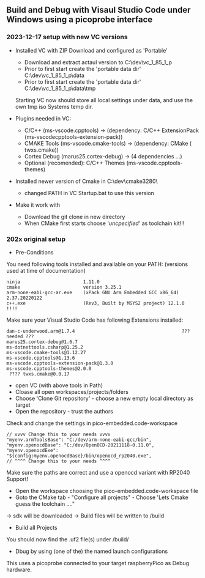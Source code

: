 ## Build and Debug with Visaul Studio Code under Windows using a picoprobe interface

### 2023-12-17  setup with new VC versions

- Installed VC with ZIP Download and configured as 'Portable' 
  - Download and extract actaul version to C:\dev\vc_1_85_1_p 
  - Prior to first start create the 'portable data dir' C:\dev\vc_1_85_1_p\data
  - Prior to first start create the 'portable data dir' C:\dev\vc_1_85_1_p\data\tmp

  Starting VC now should store all local settings under data, and use the own tmp iso Systems temp dir.

- Plugins needed in VC:
  - C/C++ (ms-vscode.cpptools) -> (dependency: C/C++ ExtensionPack (ms-vscodecpptools-extension-pack))
  - CMAKE Tools (ms-vscode.cmake-tools) -> (dependency: CMake (
twxs.cmake))
  - Cortex Debug (marus25.cortex-debug) -> (4 dependencies ...)
  - Optional (recomended): C/C++ Themes (ms-vscode.cpptools-themes)

- Installed newer version of Cmake in C:\dev\cmake3280\
  - changed PATH in VC Startup.bat to use this version

- Make it work with
  - Download the git clone in new directory
  - When CMake first starts choose '_uncpecified_' as toolchain kit!!!


### 202x  original setup

- Pre-Conditions

You need following tools installed and available on your PATH:
(versions used at time of documentation)

```
ninja                       1.11.0
cmake                       version 3.25.1
arm-none-eabi-gcc-ar.exe    (xPack GNU Arm Embedded GCC x86_64) 2.37.20220122
c++.exe                     (Rev3, Built by MSYS2 project) 12.1.0                   !!!!
```

Make sure your Visual Studio Code has following Extensions installed:

```
dan-c-underwood.arm@1.7.4                                       ??? needed ???
marus25.cortex-debug@1.6.7
ms-dotnettools.csharp@1.25.2
ms-vscode.cmake-tools@1.12.27
ms-vscode.cpptools@1.13.6
ms-vscode.cpptools-extension-pack@1.3.0
ms-vscode.cpptools-themes@2.0.0
 ???? twxs.cmake@0.0.17
```

- open VC (with above tools in Path)
- Cloase all open workspaces/projects/folders
- Choose 'Clone Git repository' - choose a new empty local directory as target
- Open the repository - trust the authors

Check and change the settings in pico-embedded.code-workspace
```
// vvvv Change this to your needs vvvv
"myenv.armToolsBase": "C:/dev/arm-none-eabi-gcc/bin",
"myenv.openocdBase": "C:/dev/OpenOCD-20211118-0.11.0",
"myenv.openocdExe": "${config:myenv.openocdBase}/bin/openocd_rp2040.exe",
// ^^^^ Change this to your needs ^^^^
  ```
Make sure the paths are correct and use a openocd variant with RP2040 Support!
 
- Open the workspace choosing the pico-embedded.code-workspace file
- Goto the CMake tab - "Configure all projects" - Choose 'Lets Cmake guess the toolchain ...."

 -> sdk will be downloaded
 -> Build files will be written to <workspacebase>/build 
 
- Build all Projects 

 You should now find the <project>.uf2 file(s) under <workspaceroot>/build/<proj>
 
 - Dbug by using (one of the) the named launch configurations
 
This uses a picoprobe connected to your target raspberryPico as Debug hardware.





